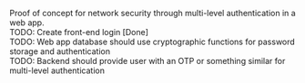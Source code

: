 Proof of concept for network security through multi-level authentication in a web app. <br>
TODO: Create front-end login [Done]<br>
TODO: Web app database should use cryptographic functions for password storage and authentication<br>
TODO: Backend should provide user with an OTP or something similar for multi-level authentication<br>
